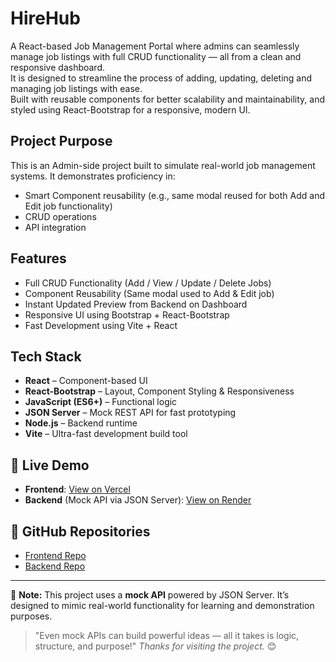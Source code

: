 # HireHub

A React-based Job Management Portal where admins can seamlessly manage job listings with full CRUD functionality — all from a clean and responsive dashboard.  
It is designed to streamline the process of adding, updating, deleting and managing job listings with ease.  
Built with reusable components for better scalability and maintainability, and styled using React-Bootstrap for a responsive, modern UI.

## Project Purpose

This is an Admin-side project built to simulate real-world job management systems. It demonstrates proficiency in:

- Smart Component reusability (e.g., same modal reused for both Add and Edit job functionality)
- CRUD operations
- API integration


## Features

- Full CRUD Functionality (Add / View / Update / Delete Jobs)
- Component Reusability (Same modal used to Add & Edit job)
- Instant Updated Preview from Backend on Dashboard
- Responsive UI using Bootstrap + React-Bootstrap
- Fast Development using Vite + React


## Tech Stack

- **React** – Component-based UI
- **React-Bootstrap** – Layout, Component Styling & Responsiveness
- **JavaScript (ES6+)** – Functional logic
- **JSON Server** – Mock REST API for fast prototyping
- **Node.js** – Backend runtime
- **Vite** – Ultra-fast development build tool


## 🔗 Live Demo

- **Frontend**: [View on Vercel](https://hirehub-crud-frontend.vercel.app/)
- **Backend** (Mock API via JSON Server): [View on Render](https://hirehub-crud-backend.onrender.com)


## 📁 GitHub Repositories

- [Frontend Repo](https://github.com/FarsanaPH/HireHub-CRUD-frontend)
- [Backend Repo](https://github.com/FarsanaPH/HireHub-CRUD-backend)



---
📌 **Note:** This project uses a **mock API** powered by JSON Server. It’s designed to mimic real-world functionality for learning and demonstration purposes.

> "Even mock APIs can build powerful ideas — all it takes is logic, structure, and purpose!"
> *Thanks for visiting the project.* 😊

